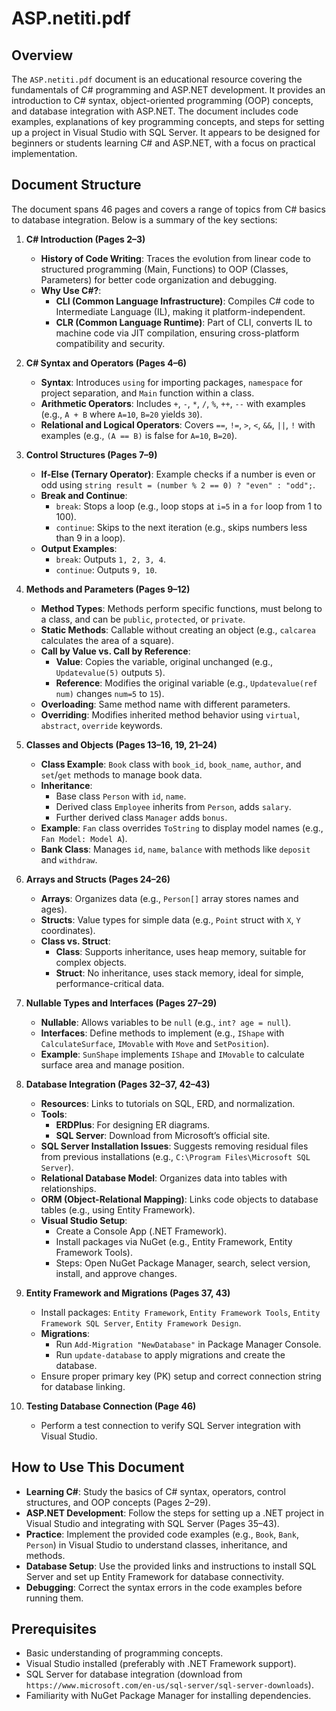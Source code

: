 # ASP.netiti.pdf

## Overview
The `ASP.netiti.pdf` document is an educational resource covering the fundamentals of C# programming and ASP.NET development. It provides an introduction to C# syntax, object-oriented programming (OOP) concepts, and database integration with ASP.NET. The document includes code examples, explanations of key programming concepts, and steps for setting up a project in Visual Studio with SQL Server. It appears to be designed for beginners or students learning C# and ASP.NET, with a focus on practical implementation.

## Document Structure
The document spans 46 pages and covers a range of topics from C# basics to database integration. Below is a summary of the key sections:

1. **C# Introduction (Pages 2–3)**
   - **History of Code Writing**: Traces the evolution from linear code to structured programming (Main, Functions) to OOP (Classes, Parameters) for better code organization and debugging.
   - **Why Use C#?**:
     - **CLI (Common Language Infrastructure)**: Compiles C# code to Intermediate Language (IL), making it platform-independent.
     - **CLR (Common Language Runtime)**: Part of CLI, converts IL to machine code via JIT compilation, ensuring cross-platform compatibility and security.

2. **C# Syntax and Operators (Pages 4–6)**
   - **Syntax**: Introduces `using` for importing packages, `namespace` for project separation, and `Main` function within a class.
   - **Arithmetic Operators**: Includes `+`, `-`, `*`, `/`, `%`, `++`, `--` with examples (e.g., `A + B` where `A=10`, `B=20` yields `30`).
   - **Relational and Logical Operators**: Covers `==`, `!=`, `>`, `<`, `&&`, `||`, `!` with examples (e.g., `(A == B)` is false for `A=10`, `B=20`).

3. **Control Structures (Pages 7–9)**
   - **If-Else (Ternary Operator)**: Example checks if a number is even or odd using `string result = (number % 2 == 0) ? "even" : "odd";`.
   - **Break and Continue**:
     - `break`: Stops a loop (e.g., loop stops at `i=5` in a `for` loop from 1 to 100).
     - `continue`: Skips to the next iteration (e.g., skips numbers less than 9 in a loop).
   - **Output Examples**:
     - `break`: Outputs `1, 2, 3, 4`.
     - `continue`: Outputs `9, 10`.

4. **Methods and Parameters (Pages 9–12)**
   - **Method Types**: Methods perform specific functions, must belong to a class, and can be `public`, `protected`, or `private`.
   - **Static Methods**: Callable without creating an object (e.g., `calcarea` calculates the area of a square).
   - **Call by Value vs. Call by Reference**:
     - **Value**: Copies the variable, original unchanged (e.g., `Updatevalue(5)` outputs `5`).
     - **Reference**: Modifies the original variable (e.g., `Updatevalue(ref num)` changes `num=5` to `15`).
   - **Overloading**: Same method name with different parameters.
   - **Overriding**: Modifies inherited method behavior using `virtual`, `abstract`, `override` keywords.

5. **Classes and Objects (Pages 13–16, 19, 21–24)**
   - **Class Example**: `Book` class with `book_id`, `book_name`, `author`, and `set`/`get` methods to manage book data.
   - **Inheritance**: 
     - Base class `Person` with `id`, `name`.
     - Derived class `Employee` inherits from `Person`, adds `salary`.
     - Further derived class `Manager` adds `bonus`.
   - **Example**: `Fan` class overrides `ToString` to display model names (e.g., `Fan Model: Model A`).
   - **Bank Class**: Manages `id`, `name`, `balance` with methods like `deposit` and `withdraw`.

6. **Arrays and Structs (Pages 24–26)**
   - **Arrays**: Organizes data (e.g., `Person[]` array stores names and ages).
   - **Structs**: Value types for simple data (e.g., `Point` struct with `X`, `Y` coordinates).
   - **Class vs. Struct**:
     - **Class**: Supports inheritance, uses heap memory, suitable for complex objects.
     - **Struct**: No inheritance, uses stack memory, ideal for simple, performance-critical data.

7. **Nullable Types and Interfaces (Pages 27–29)**
   - **Nullable**: Allows variables to be `null` (e.g., `int? age = null`).
   - **Interfaces**: Define methods to implement (e.g., `IShape` with `CalculateSurface`, `IMovable` with `Move` and `SetPosition`).
   - **Example**: `SunShape` implements `IShape` and `IMovable` to calculate surface area and manage position.

8. **Database Integration (Pages 32–37, 42–43)**
   - **Resources**: Links to tutorials on SQL, ERD, and normalization.
   - **Tools**:
     - **ERDPlus**: For designing ER diagrams.
     - **SQL Server**: Download from Microsoft’s official site.
   - **SQL Server Installation Issues**: Suggests removing residual files from previous installations (e.g., `C:\Program Files\Microsoft SQL Server`).
   - **Relational Database Model**: Organizes data into tables with relationships.
   - **ORM (Object-Relational Mapping)**: Links code objects to database tables (e.g., using Entity Framework).
   - **Visual Studio Setup**:
     - Create a Console App (.NET Framework).
     - Install packages via NuGet (e.g., Entity Framework, Entity Framework Tools).
     - Steps: Open NuGet Package Manager, search, select version, install, and approve changes.

9. **Entity Framework and Migrations (Pages 37, 43)**
   - Install packages: `Entity Framework`, `Entity Framework Tools`, `Entity Framework SQL Server`, `Entity Framework Design`.
   - **Migrations**:
     - Run `Add-Migration "NewDatabase"` in Package Manager Console.
     - Run `update-database` to apply migrations and create the database.
   - Ensure proper primary key (PK) setup and correct connection string for database linking.

10. **Testing Database Connection (Page 46)**
    - Perform a test connection to verify SQL Server integration with Visual Studio.
 

## How to Use This Document
- **Learning C#**: Study the basics of C# syntax, operators, control structures, and OOP concepts (Pages 2–29).
- **ASP.NET Development**: Follow the steps for setting up a .NET project in Visual Studio and integrating with SQL Server (Pages 35–43).
- **Practice**: Implement the provided code examples (e.g., `Book`, `Bank`, `Person`) in Visual Studio to understand classes, inheritance, and methods.
- **Database Setup**: Use the provided links and instructions to install SQL Server and set up Entity Framework for database connectivity.
- **Debugging**: Correct the syntax errors in the code examples before running them.

## Prerequisites
- Basic understanding of programming concepts.
- Visual Studio installed (preferably with .NET Framework support).
- SQL Server for database integration (download from `https://www.microsoft.com/en-us/sql-server/sql-server-downloads`).
- Familiarity with NuGet Package Manager for installing dependencies.
 

 
